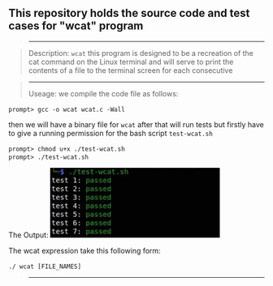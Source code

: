 
## This repository holds the source code and  test cases for "wcat" program

>____________________________________________________________________________________
 
> Description:
 `wcat` this program is designed to be a recreation of the cat command on the Linux terminal and will serve to print the contents of a file to the terminal screen for each consecutive

>____________________________________________________________________________________
 >Useage:
 we compile the code file as follows:
```
prompt> gcc -o wcat wcat.c -Wall 
```
then we will have a binary file for  `wcat`
after that will run tests but  firstly have to give a running permission for the bash script `test-wcat.sh`
```
prompt> chmod u+x ./test-wcat.sh
prompt> ./test-wcat.sh
```
The Output:
![GitHub Light](https://github.com/Ola-Mohamed/Ostep_Projects/blob/main/Wcat/Screenshot%202022-01-05%20143954.png)

The wcat expression take this following form:
```
./ wcat [FILE_NAMES]
```

>____________________________________________________________________________________
